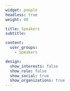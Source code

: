 ```yaml
---
widget: people
headless: true
weight: 40

title: Speakers
subtitle:

content:
  user_groups:
    - Speakers

design:
  show_interests: false
  show_role: false
  show_social: true
  show_organizations: true
---
```

